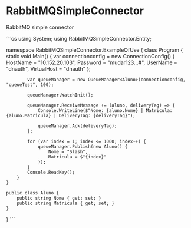# RabbitMQSimpleConnector
RabbitMQ simple connector


´´´cs
using System;
using RabbitMQSimpleConnector.Entity;

namespace RabbitMQSimpleConnector.ExampleOfUse {
    class Program {
        static void Main() {
            var connectionconfig = new ConnectionConfig() {
                HostName = "10.152.20.103",
                Password = "mudar123...#",
                UserName = "dnauth",
                VirtualHost = "dnauth"
            };

            var queueManager = new QueueManager<Aluno>(connectionconfig, "queueTest", 100);

            queueManager.WatchInit();

            queueManager.ReceiveMessage += (aluno, deliveryTag) => {
                Console.WriteLine($"Nome: {aluno.Nome} | Matricula: {aluno.Matricula} | DeliveryTag: {deliveryTag}");

                queueManager.Ack(deliveryTag);
            };

            for (var index = 1; index <= 1000; index++) {
                queueManager.Publish(new Aluno() {
                    Nome = "Slash",
                    Matricula = $"{index}"
                });
            }
            Console.ReadKey();
        }
    }

    public class Aluno {
        public string Nome { get; set; }
        public string Matricula { get; set; }
    }
}
´´´
